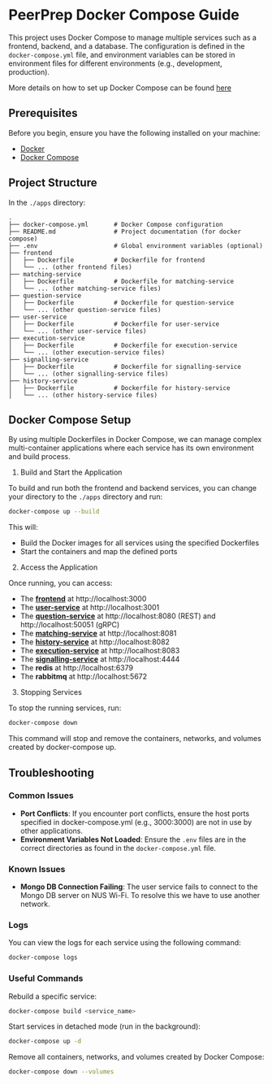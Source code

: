 # PeerPrep Docker Compose Guide

This project uses Docker Compose to manage multiple services such as a frontend, backend, and a database. The configuration is defined in the `docker-compose.yml` file, and environment variables can be stored in environment files for different environments (e.g., development, production).

More details on how to set up Docker Compose can be found [here](../docs/setup.md)

## Prerequisites

Before you begin, ensure you have the following installed on your machine:

- [Docker](https://www.docker.com/get-started)
- [Docker Compose](https://docs.docker.com/compose/install/)

## Project Structure

In the `./apps` directory:

```plaintext
.
├── docker-compose.yml       # Docker Compose configuration
├── README.md                # Project documentation (for docker compose)
├── .env                     # Global environment variables (optional)
├── frontend
│   ├── Dockerfile           # Dockerfile for frontend
│   └── ... (other frontend files)
├── matching-service
│   ├── Dockerfile           # Dockerfile for matching-service
│   └── ... (other matching-service files)
├── question-service
│   ├── Dockerfile           # Dockerfile for question-service
│   └── ... (other question-service files)
├── user-service
│   ├── Dockerfile           # Dockerfile for user-service
│   └── ... (other user-service files)
├── execution-service
│   ├── Dockerfile           # Dockerfile for execution-service
│   └── ... (other execution-service files)
├── signalling-service
│   ├── Dockerfile           # Dockerfile for signalling-service
│   └── ... (other signalling-service files)
├── history-service
│   ├── Dockerfile           # Dockerfile for history-service
│   └── ... (other history-service files)
```

## Docker Compose Setup

By using multiple Dockerfiles in Docker Compose, we can manage complex multi-container applications where each service has its own environment and build process.

1. Build and Start the Application

To build and run both the frontend and backend services, you can change your directory to the `./apps` directory and run:

```bash
docker-compose up --build
```

This will:

- Build the Docker images for all services using the specified Dockerfiles
- Start the containers and map the defined ports

2. Access the Application

Once running, you can access:

- The [**frontend**](./frontend/README.md) at http://localhost:3000
- The [**user-service**](./user-service/README.md) at http://localhost:3001
- The [**question-service**](./question-service/README.md) at http://localhost:8080 (REST) and http://localhost:50051 (gRPC)
- The [**matching-service**](./matching-service/README.md) at http://localhost:8081
- The [**history-service**](./history-service/README.md) at http://localhost:8082
- The [**execution-service**](./execution-service/README.md) at http://localhost:8083
- The [**signalling-service**](./signalling-service/README.md) at http://localhost:4444
- The **redis** at http://localhost:6379
- The **rabbitmq** at http://localhost:5672

3. Stopping Services

To stop the running services, run:

```bash
docker-compose down
```

This command will stop and remove the containers, networks, and volumes created by docker-compose up.

## Troubleshooting

### Common Issues

- **Port Conflicts**: If you encounter port conflicts, ensure the host ports specified in docker-compose.yml (e.g., 3000:3000) are not in use by other applications.
- **Environment Variables Not Loaded**: Ensure the `.env` files are in the correct directories as found in the `docker-compose.yml` file.

### Known Issues

- **Mongo DB Connection Failing**: The user service fails to connect to the Mongo DB server on NUS Wi-Fi. To resolve this we have to use another network.

### Logs

You can view the logs for each service using the following command:

```bash
docker-compose logs
```

### Useful Commands

Rebuild a specific service:

```bash
docker-compose build <service_name>
```

Start services in detached mode (run in the background):

```bash
docker-compose up -d
```

Remove all containers, networks, and volumes created by Docker Compose:

```bash
docker-compose down --volumes
```
